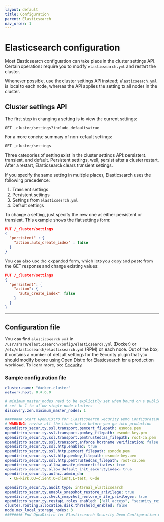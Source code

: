 ```yaml
---
layout: default
title: Configuration
parent: Elasticsearch
nav_order: 1
---
```


# Elasticsearch configuration

Most Elasticsearch configuration can take place in the cluster settings API. Certain operations require you to modify `elasticsearch.yml` and restart the cluster.

Whenever possible, use the cluster settings API instead; `elasticsearch.yml` is local to each node, whereas the API applies the setting to all nodes in the cluster.


## Cluster settings API

The first step in changing a setting is to view the current settings:

```
GET _cluster/settings?include_defaults=true
```

For a more concise summary of non-default settings:

```
GET _cluster/settings
```

Three categories of setting exist in the cluster settings API: persistent, transient, and default. Persistent settings, well, persist after a cluster restart. After a restart, Elasticsearch clears transient settings.

If you specify the same setting in multiple places, Elasticsearch uses the following precedence:

1. Transient settings
2. Persistent settings
3. Settings from `elasticsearch.yml`
4. Default settings

To change a setting, just specify the new one as either persistent or transient. This example shows the flat settings form:

```json
PUT /_cluster/settings
{
  "persistent" : {
    "action.auto_create_index" : false
  }
}
```

You can also use the expanded form, which lets you copy and paste from the GET response and change existing values:

```json
PUT /_cluster/settings
{
  "persistent": {
    "action": {
      "auto_create_index": false
    }
  }
}
```

---

## Configuration file

You can find `elasticsearch.yml` in `/usr/share/elasticsearch/config/elasticsearch.yml` (Docker) or `/etc/elasticsearch/elasticsearch.yml` (RPM) on each node. Out of the box, it contains a number of default settings for the Security plugin that you should modify before using Open Distro for Elasticsearch for a production workload. To learn more, see [Security](../../security-configuration/).


### Sample configuration file

```yml
cluster.name: "docker-cluster"
network.host: 0.0.0.0

# minimum_master_nodes need to be explicitly set when bound on a public IP
# set to 1 to allow single node clusters
discovery.zen.minimum_master_nodes: 1

######## Start OpenDistro for Elasticsearch Security Demo Configuration ########
# WARNING: revise all the lines below before you go into production
opendistro_security.ssl.transport.pemcert_filepath: esnode.pem
opendistro_security.ssl.transport.pemkey_filepath: esnode-key.pem
opendistro_security.ssl.transport.pemtrustedcas_filepath: root-ca.pem
opendistro_security.ssl.transport.enforce_hostname_verification: false
opendistro_security.ssl.http.enabled: true
opendistro_security.ssl.http.pemcert_filepath: esnode.pem
opendistro_security.ssl.http.pemkey_filepath: esnode-key.pem
opendistro_security.ssl.http.pemtrustedcas_filepath: root-ca.pem
opendistro_security.allow_unsafe_democertificates: true
opendistro_security.allow_default_init_securityindex: true
opendistro_security.authcz.admin_dn:
  - CN=kirk,OU=client,O=client,L=test, C=de

opendistro_security.audit.type: internal_elasticsearch
opendistro_security.enable_snapshot_restore_privilege: true
opendistro_security.check_snapshot_restore_write_privileges: true
opendistro_security.restapi.roles_enabled: ["all_access", "security_rest_api_access"]
cluster.routing.allocation.disk.threshold_enabled: false
node.max_local_storage_nodes: 3
######## End OpenDistro for Elasticsearch Security Demo Configuration ########
```
